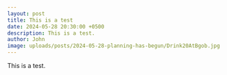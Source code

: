 ```yaml
---
layout: post
title: This is a test
date: 2024-05-28 20:30:00 +0500
description: This is a test.
author: John
image: uploads/posts/2024-05-28-planning-has-begun/Drink20AtBgob.jpg
---
```


This is a test.
